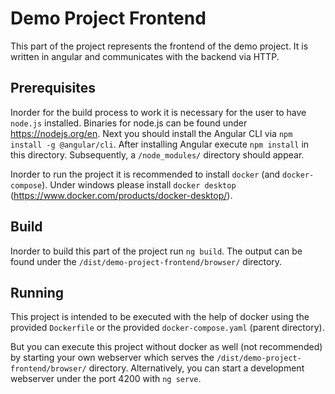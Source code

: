 # Demo Project Frontend

This part of the project represents the frontend of the demo project.
It is written in angular and communicates with the backend via HTTP.

## Prerequisites

Inorder for the build process to work it is necessary for the user to have `node.js` installed.
Binaries for node.js can be found under https://nodejs.org/en.
Next you should install the Angular CLI via `npm install -g @angular/cli`.
After installing Angular execute `npm install` in this directory.
Subsequently, a `/node_modules/` directory should appear.

Inorder to run the project it is recommended to install `docker` (and `docker-compose`).
Under windows please install `docker desktop` (https://www.docker.com/products/docker-desktop/).

## Build

Inorder to build this part of the project run `ng build`.
The output can be found under the `/dist/demo-project-frontend/browser/` directory.

## Running

This project is intended to be executed with the help of docker using the provided `Dockerfile` or the
provided `docker-compose.yaml` (parent directory).

But you can execute this project without docker as well (not recommended) by starting your own webserver which
serves the `/dist/demo-project-frontend/browser/` directory.
Alternatively, you can start a development webserver under the port 4200 with `ng serve`.
